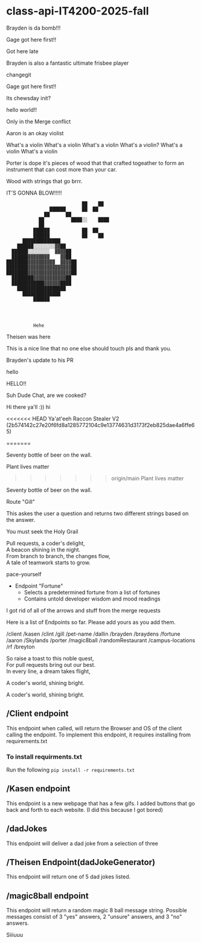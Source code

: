 # class-api-IT4200-2025-fall

Brayden is da bomb!!!


Gage got here first!!

Got here late

Brayden is also a fantastic ultimate frisbee player

changegit

Gage got here first!!

Its chewsday init?

hello world!!

Only in the Merge conflict

Aaron is an okay violist

What's a violin
What's a violin
What's a violin
What's a violin?
What's a violin
What's a violin


Porter is dope
it's pieces of wood that that crafted togeather to form an instrument that can cost more than your car.

Wood with strings that go brrr.

IT'S GONNA BLOW!!!!!                                              
                                              
                                ██    ██      
                    ██████      ██  ██        
                  ██      ██                  
                ██          ████░░    ████    
                ██                            
              ██████            ██  ██        
              ██████            ██    ██      
          ██████████████                      
        ██████░░░░░░░░▓▓██                    
      ██████░░░░░░░░  ▓▓▓▓██                  
      ██████▓▓▓▓▓▓▓▓    ▓▓██                  
    ████████▓▓▓▓▓▓▓▓▓▓  ▓▓▓▓██              
    ████████▓▓▓▓▓▓▓▓▓▓▓▓▓▓▓▓██                
    ████████▓▓▓▓▓▓▓▓▓▓▓▓▓▓▓▓██                
      ████████▓▓▓▓▓▓▓▓▓▓▓▓██                  
      ████████████▓▓▓▓▓▓████                  
        ██████████████████                    
          ██████████████                      
              ██████ 




              Hehe                         

Theisen was here

This is a nice line that no one else should touch pls and thank you.

Brayden's update to his PR

hello

HELLO!!

Suh Dude
Chat, are we cooked?

Hi there ya'll :))
hi


<<<<<<< HEAD
Ya'at'eeh
Raccon Stealer V2 (2b574142c27e20f6fd8a1285772104c9e13774631d3173f2eb825dae4a6ffe65)

=======

Seventy bottle of beer on the wall.


Plant lives matter
>>>>>>> origin/main
Plant lives matter

Seventy bottle of beer on the wall.

Route "Gill"

This askes the user a question and returns two different strings based on the answer.

You must seek the Holy Grail


Pull requests, a coder's delight,  
A beacon shining in the night.  
From branch to branch, the changes flow,  
A tale of teamwork starts to grow.  


 pace-yourself

* Endpoint "Fortune"
  * Selects a predetermined fortune from a list of fortunes
  * Contains untold developer wisdom and mood readings



I got rid of all of the arrows and stuff from the merge requests

Here is a list of Endpoints so far. Please add yours as you add them.

/client
/kasen
/clint
/gill
/pet-name
/dallin
/brayden 
/braydens
/fortune
/aaron
/Skylands
/porter
/magic8ball
/randomRestaurant
/campus-locations
/rf
/breyton


So raise a toast to this noble quest,  
For pull requests bring out our best.  
In every line, a dream takes flight,  

A coder's world, shining bright.  

A coder's world, shining bright.

## /Client endpoint
This endpoint when called, will return the Browser and OS of the client calling the endpoint.
To implement this endpoint, it requires installing from requirements.txt
### To install requirments.txt
Run the following `pip install -r requirements.txt`

## /Kasen endpoint
This endpoint is a new webpage that has a few gifs. I added buttons that go back and forth to each website. (I did this because I got bored)
## /dadJokes 
This endpoint will deliver a dad joke from a selection of three


## /Theisen Endpoint(dadJokeGenerator)
This endpoint will return one of 5 dad jokes listed.

## /magic8ball endpoint
This endpoint will return a random magic 8 ball message string. Possible messages consist of 3 "yes" answers, 2 "unsure" answers, and 3 "no" answers.

Siiiuuu


